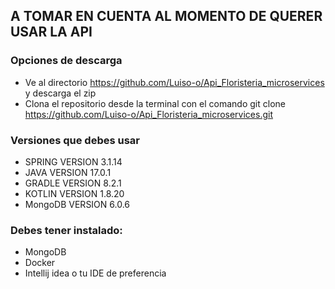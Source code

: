 ## A TOMAR EN CUENTA AL MOMENTO DE QUERER USAR LA API

### Opciones de descarga
* Ve al directorio https://github.com/Luiso-o/Api_Floristeria_microservices y descarga el zip
* Clona el repositorio desde la terminal con el comando git clone https://github.com/Luiso-o/Api_Floristeria_microservices.git

### Versiones que debes usar
- SPRING VERSION 3.1.14
- JAVA VERSION 17.0.1
- GRADLE VERSION 8.2.1
- KOTLIN VERSION 1.8.20
- MongoDB VERSION 6.0.6

### Debes tener instalado:
- MongoDB 
- Docker
- Intellij idea o tu IDE de preferencia


